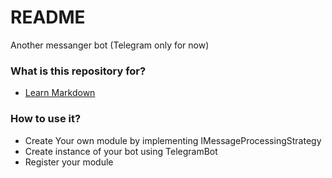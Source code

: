 # README #

Another messanger bot (Telegram only for now)

### What is this repository for? ###

* [Learn Markdown](https://bitbucket.org/tutorials/markdowndemo)

### How to use it? ###

* Create Your own module by implementing IMessageProcessingStrategy
* Create instance of your bot using TelegramBot
* Register your module
